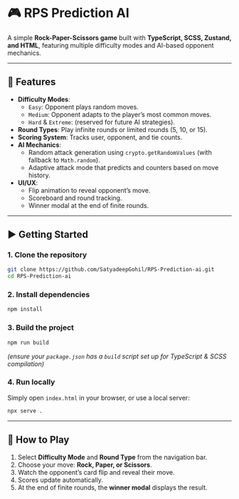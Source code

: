 # 🎮 RPS Prediction AI

A simple **Rock-Paper-Scissors game** built with **TypeScript, SCSS, Zustand, and HTML**, featuring multiple difficulty modes and AI-based opponent mechanics.

---

## 🚀 Features
- **Difficulty Modes**:
  - `Easy`: Opponent plays random moves.
  - `Medium`: Opponent adapts to the player’s most common moves.
  - `Hard` & `Extreme`: (reserved for future AI strategies).
- **Round Types**: Play infinite rounds or limited rounds (5, 10, or 15).
- **Scoring System**: Tracks user, opponent, and tie counts.
- **AI Mechanics**:  
  - Random attack generation using `crypto.getRandomValues` (with fallback to `Math.random`).
  - Adaptive attack mode that predicts and counters based on move history.
- **UI/UX**:
  - Flip animation to reveal opponent’s move.
  - Scoreboard and round tracking.
  - Winner modal at the end of finite rounds.

---

## ▶️ Getting Started

### 1. Clone the repository
```bash
git clone https://github.com/SatyadeepGohil/RPS-Prediction-ai.git
cd RPS-Prediction-ai
```

### 2. Install dependencies

```bash
npm install
```

### 3. Build the project

```bash
npm run build
```

*(ensure your `package.json` has a `build` script set up for TypeScript & SCSS compilation)*

### 4. Run locally

Simply open `index.html` in your browser, or use a local server:

```bash
npx serve .
```

---

## 🎯 How to Play

1. Select **Difficulty Mode** and **Round Type** from the navigation bar.
2. Choose your move: **Rock, Paper, or Scissors**.
3. Watch the opponent’s card flip and reveal their move.
4. Scores update automatically.
5. At the end of finite rounds, the **winner modal** displays the result.